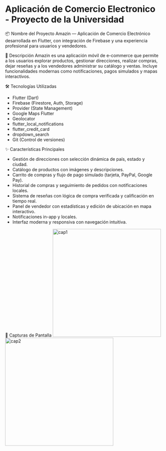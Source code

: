 # Aplicación de Comercio Electronico - Proyecto de la Universidad

📦 Nombre del Proyecto
Amazin — Aplicación de Comercio Electrónico desarrollada en Flutter, con integración de Firebase y una experiencia profesional para usuarios y vendedores.

🚀 Descripción
Amazin es una aplicación móvil de e-commerce que permite a los usuarios explorar productos, gestionar direcciones, realizar compras, dejar reseñas y a los vendedores administrar su catálogo y ventas. Incluye funcionalidades modernas como notificaciones, pagos simulados y mapas interactivos.

🛠️ Tecnologías Utilizadas
- Flutter (Dart)
- Firebase (Firestore, Auth, Storage)
- Provider (State Management)
- Google Maps Flutter
- Geolocator
- flutter_local_notifications
- flutter_credit_card
- dropdown_search
- Git (Control de versiones)

✨ Características Principales
- Gestión de direcciones con selección dinámica de país, estado y ciudad.
- Catálogo de productos con imágenes y descripciones.
- Carrito de compras y flujo de pago simulado (tarjeta, PayPal, Google Pay).
- Historial de compras y seguimiento de pedidos con notificaciones locales.
- Sistema de reseñas con lógica de compra verificada y calificación en tiempo real.
- Panel de vendedor con estadísticas y edición de ubicación en mapa interactivo.
- Notificaciones in-app y locales.
- Interfaz moderna y responsiva con navegación intuitiva.


📸 Capturas de Pantalla
<img src="https://github.com/user-attachments/assets/c8048275-524d-453a-b96d-a46f80e34749" alt="cap1" width="350"/>
<img src="https://github.com/user-attachments/assets/7b118d94-11f4-4a0d-84ba-991179a25cf6" alt="cap2" width="350"/>




